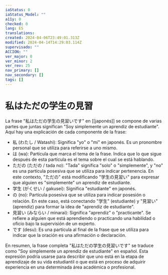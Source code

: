 ```yaml
---
iaStatus: 0
iaStatus_Model: ""
a11y: 0
checked: 0
lang: ES
translations: 
created: 2024-04-06T23:49:01.313Z
modified: 2024-04-14T14:29:03.114Z
supervisado: ""
ACCION: ""
ver_major: 0
ver_minor: 2
ver_rev: 25
nav_primary: []
nav_secondary: []
tags: []
---
```

# 私はただの学生の見習

La frase "私はただの学生の見習いです" en [[japonés]] se compone de varias partes que juntas significan "Soy simplemente un aprendiz de estudiante". Aquí hay una explicación de cada componente de la frase:

- 私 (わたし / Watashi): Significa "yo" o "mi" en japonés. Es un pronombre personal que se utiliza para referirse a uno mismo.
- は (wa): Partícula que marca el tema de la frase. Indica que lo que sigue después de esta partícula es el tema sobre el cual se está hablando.
- ただの (ただの / tada no): "Tada" significa "solo" o "simplemente", y "no" es una partícula posesiva que se utiliza para indicar pertenencia. En este contexto, "ただの" está modificando "学生の見習い" para expresar que alguien es "simplemente" un aprendiz de estudiante.
- 学生 (がくせい / gakusei): Significa "estudiante" en japonés.
- の (no): Partícula posesiva que se utiliza para indicar posesión o relación. En este caso, está conectando "学生" (estudiante) y "見習い" (aprendiz) para formar la idea de "aprendiz de estudiante".
- 見習い (みならい / minarai): Significa "aprendiz" o "practicante". Se refiere a alguien que está aprendiendo o practicando una habilidad o oficio bajo la supervisión de un experto.
- です (desu): Es una partícula al final de la frase que se utiliza para indicar que la oración es una afirmación o declaración.

En resumen, la frase completa "私はただの学生の見習いです" se traduce como "Soy simplemente un aprendiz de estudiante" en español. Esta expresión podría usarse para describir que uno está en la etapa de aprendizaje de su vida estudiantil o que está en proceso de adquirir experiencia en una determinada área académica o profesional.